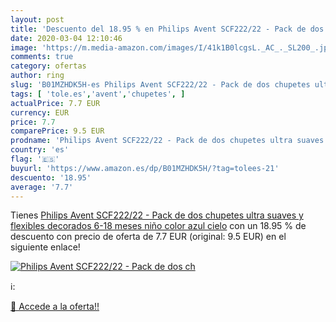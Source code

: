 ```yaml
---
layout: post
title: 'Descuento del 18.95 % en Philips Avent SCF222/22 - Pack de dos ch'
date: 2020-03-04 12:10:46
image: 'https://m.media-amazon.com/images/I/41k1B0lcgsL._AC_._SL200_.jpg'
comments: true
category: ofertas
author: ring
slug: 'B01MZHDK5H-es Philips Avent SCF222/22 - Pack de dos chupetes ultra...'
tags: [ 'tole.es','avent','chupetes', ]
actualPrice: 7.7 EUR
currency: EUR
price: 7.7
comparePrice: 9.5 EUR
prodname: 'Philips Avent SCF222/22 - Pack de dos chupetes ultra suaves y flexibles  decorados  6-18 meses  niño  color azul cielo'
country: 'es'
flag: '🇪🇸'
buyurl: 'https://www.amazon.es/dp/B01MZHDK5H/?tag=tolees-21'
descuento: '18.95'
average: '7.7'
---
```


Tienes [Philips Avent SCF222/22 - Pack de dos chupetes ultra suaves y flexibles  decorados  6-18 meses  niño  color azul cielo](https://www.amazon.es/dp/B01MZHDK5H/?tag=tolees-21) con un 18.95 % de descuento con precio de oferta de 7.7 EUR (original: 9.5 EUR) en el siguiente enlace!

[![Philips Avent SCF222/22 - Pack de dos ch](https://m.media-amazon.com/images/I/41k1B0lcgsL._AC_._SL200_.jpg)](https://www.amazon.es/dp/B01MZHDK5H/?tag=tolees-21)

ℹ️:


[🛒 Accede a la oferta!!](https://www.amazon.es/dp/B01MZHDK5H/?tag=tolees-21)
